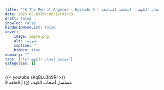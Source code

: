 ```yaml
---
title: "4K The Men of Angelos - Episode 9 | مسلسل أصحاب الكهف - الحلقة التاسعة"
date: 2025-05-03T07:02:12+03:00
draft: false
ShowToc: False
hiddenInHomeList: false
cover:
    image: img/6.png
    alt: 'صورة'
    caption: ''
    hidden: true
summary: ""
tags: ["مسلسل أصحاب الكهف (ع)"]
categories: []
---
```


{{< youtube sKqBLu3b9RI >}} 
<br>
مسلسل أصحاب الكهف (ع) | الحلقة 9
